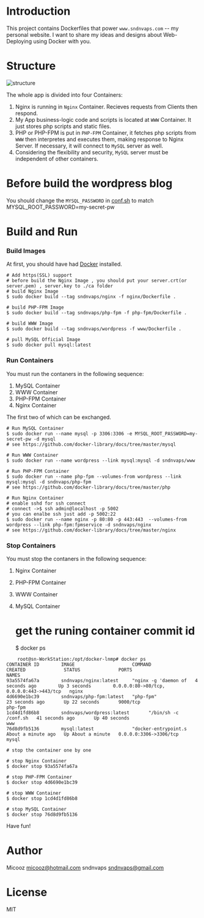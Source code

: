 # Introduction

This project contains Dockerfiles that power `www.sndnvaps.com` -- my personal website.
I want to share my ideas and designs about Web-Deploying using Docker with you.

# Structure

![structure][1]

The whole app is divided into four Containers:

1. Nginx is running in `Nginx` Container. Recieves requests from Clients then respond.
2. My App business-logic code and scripts is located at `WWW` Container. It just stores php scripts and static files.
3. PHP or PHP-FPM is put in `PHP-FPM` Container, it fetches php scripts from `WWW` then interpretes and executes them, making response to Nginx Server.
If necessary, it will connect to `MySQL` server as well.
4. Considering the flexibility and security, `MySQL` server must be independent of other containers.


# Before build the wordpress blog 

 You should change the `MYSQL_PASSWORD` in [conf.sh](www/conf.sh) to match MYSQL_ROOT_PASSWORD=my-secret-pw

# Build and Run

### Build Images

At first, you should have had [Docker](https://docs.docker.com) installed.

    # Add https(SSL) support 
    # before build the Nginx Image , you should put your server.crt(or server.pem) , server.key to ./ca folder 
    # build Nginx Image
    $ sudo docker build --tag sndnvaps/nginx -f nginx/Dockerfile .
    
    # build PHP-FPM Image
    $ sudo docker build --tag sndnvaps/php-fpm -f php-fpm/Dockerfile .
    
    # build WWW Image
    $ sudo docker build --tag sndnvaps/wordpress -f www/Dockerfile .
    
    # pull MySQL Official Image
    $ sudo docker pull mysql:latest

### Run Containers

You must run the contaners in the following sequence:

1. MySQL Container
2. WWW Container
3. PHP-FPM Container
4. Nginx Container

The first two of which can be exchanged.

    # Run MySQL Container
    $ sudo docker run --name mysql -p 3306:3306 -e MYSQL_ROOT_PASSWORD=my-secret-pw -d mysql
    # see https://github.com/docker-library/docs/tree/master/mysql
    
    # Run WWW Container
    $ sudo docker run --name wordpress --link mysql:mysql -d sndnvaps/www
    
    # Run PHP-FPM Container
    $ sudo docker run --name php-fpm --volumes-from wordpress --link mysql:mysql -d sndnvaps/php-fpm
    # see https://github.com/docker-library/docs/tree/master/php
    
    # Run Nginx Container
    # enable sshd for ssh connect
    # connect ->$ ssh admin@localhost -p 5002
    # you can enalbe ssh just add -p 5002:22 
    $ sudo docker run --name nginx -p 80:80 -p 443:443  --volumes-from wordpress --link php-fpm:fpmservice -d sndnvaps/nginx
    # see https://github.com/docker-library/docs/tree/master/nginx
    

### Stop Containers

You must stop the contaners in the following sequence:

1. Nginx Container 
2. PHP-FPM Container
3. WWW Container
4. MySQL Container 

    # get the runing container commit id
    $ docker ps 

```
    root@sn-WorkStation:/opt/docker-lnmp# docker ps
CONTAINER ID        IMAGE                     COMMAND                CREATED              STATUS              PORTS                                      NAMES
93a5574fa67a        sndnvaps/nginx:latest     "nginx -g 'daemon of   4 seconds ago        Up 3 seconds        0.0.0.0:80->80/tcp, 0.0.0.0:443->443/tcp   nginx               
4d6690e1bc39        sndnvaps/php-fpm:latest   "php-fpm"              23 seconds ago       Up 22 seconds       9000/tcp                                   php-fpm             
1cd4d1fd86b8        sndnvaps/wordpress:latest       "/bin/sh -c /conf.sh   41 seconds ago       Up 40 seconds                                                  www                 
76d8d9fb5136        mysql:latest              "docker-entrypoint.s   About a minute ago   Up About a minute   0.0.0.0:3306->3306/tcp                     mysql    

```


    # stop the container one by one 
    
    # stop Nginx Container 
    $ docker stop 93a5574fa67a
    
    # stop PHP-FPM Container 
    $ docker stop 4d6690e1bc39
    
    # stop WWW Container 
    $ docker stop 1cd4d1fd86b8
    
    # stop MySQL Container 
    $ docker stop 76d8d9fb5136


    
Have fun!

# Author

Micooz <micooz@hotmail.com>
sndnvaps <sndnvaps@gmail.com>

# License

MIT


  [1]: structure.png
